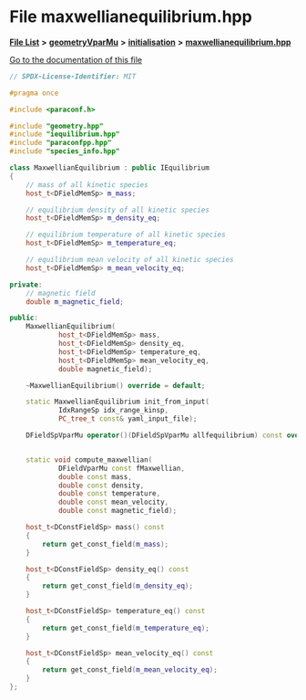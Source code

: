 

# File maxwellianequilibrium.hpp

[**File List**](files.md) **>** [**geometryVparMu**](dir_9a2f28dc8f538ee0f4428810facf29b8.md) **>** [**initialisation**](dir_99d29839093a8e7b0be0d596be7efa54.md) **>** [**maxwellianequilibrium.hpp**](geometryVparMu_2initialisation_2maxwellianequilibrium_8hpp.md)

[Go to the documentation of this file](geometryVparMu_2initialisation_2maxwellianequilibrium_8hpp.md)


```C++
// SPDX-License-Identifier: MIT

#pragma once

#include <paraconf.h>

#include "geometry.hpp"
#include "iequilibrium.hpp"
#include "paraconfpp.hpp"
#include "species_info.hpp"

class MaxwellianEquilibrium : public IEquilibrium
{
    // mass of all kinetic species
    host_t<DFieldMemSp> m_mass;

    // equilibrium density of all kinetic species
    host_t<DFieldMemSp> m_density_eq;

    // equilibrium temperature of all kinetic species
    host_t<DFieldMemSp> m_temperature_eq;

    // equilibrium mean velocity of all kinetic species
    host_t<DFieldMemSp> m_mean_velocity_eq;

private:
    // magnetic field
    double m_magnetic_field;

public:
    MaxwellianEquilibrium(
            host_t<DFieldMemSp> mass,
            host_t<DFieldMemSp> density_eq,
            host_t<DFieldMemSp> temperature_eq,
            host_t<DFieldMemSp> mean_velocity_eq,
            double magnetic_field);

    ~MaxwellianEquilibrium() override = default;

    static MaxwellianEquilibrium init_from_input(
            IdxRangeSp idx_range_kinsp,
            PC_tree_t const& yaml_input_file);

    DFieldSpVparMu operator()(DFieldSpVparMu allfequilibrium) const override;


    static void compute_maxwellian(
            DFieldVparMu const fMaxwellian,
            double const mass,
            double const density,
            double const temperature,
            double const mean_velocity,
            double const magnetic_field);

    host_t<DConstFieldSp> mass() const
    {
        return get_const_field(m_mass);
    }

    host_t<DConstFieldSp> density_eq() const
    {
        return get_const_field(m_density_eq);
    }

    host_t<DConstFieldSp> temperature_eq() const
    {
        return get_const_field(m_temperature_eq);
    }

    host_t<DConstFieldSp> mean_velocity_eq() const
    {
        return get_const_field(m_mean_velocity_eq);
    }
};
```


